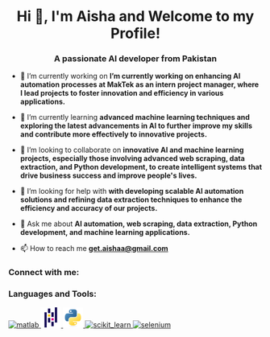 <h1 align="center">Hi 👋, I'm Aisha and Welcome to my Profile!</h1>
<h3 align="center">A passionate Al developer from Pakistan</h3>

- 🔭 I’m currently working on **I’m currently working on enhancing AI automation processes at MakTek as an intern project manager, where I lead projects to foster innovation and efficiency in various applications.**

- 🌱 I’m currently learning **advanced machine learning techniques and exploring the latest advancements in AI to further improve my skills and contribute more effectively to innovative projects.**

- 👯 I’m looking to collaborate on **innovative AI and machine learning projects, especially those involving advanced web scraping, data extraction, and Python development, to create intelligent systems that drive business success and improve people's lives.**

- 🤝 I’m looking for help with **with developing scalable AI automation solutions and refining data extraction techniques to enhance the efficiency and accuracy of our projects.**

- 💬 Ask me about **AI automation, web scraping, data extraction, Python development, and machine learning applications.**

- 📫 How to reach me **get.aishaa@gmail.com**

<h3 align="left">Connect with me:</h3>
<p align="left">
</p>

<h3 align="left">Languages and Tools:</h3>
<p align="left"> <a href="https://www.mathworks.com/" target="_blank" rel="noreferrer"> <img src="https://upload.wikimedia.org/wikipedia/commons/2/21/Matlab_Logo.png" alt="matlab" width="40" height="40"/> </a> <a href="https://pandas.pydata.org/" target="_blank" rel="noreferrer"> <img src="https://raw.githubusercontent.com/devicons/devicon/2ae2a900d2f041da66e950e4d48052658d850630/icons/pandas/pandas-original.svg" alt="pandas" width="40" height="40"/> </a> <a href="https://www.python.org" target="_blank" rel="noreferrer"> <img src="https://raw.githubusercontent.com/devicons/devicon/master/icons/python/python-original.svg" alt="python" width="40" height="40"/> </a> <a href="https://scikit-learn.org/" target="_blank" rel="noreferrer"> <img src="https://upload.wikimedia.org/wikipedia/commons/0/05/Scikit_learn_logo_small.svg" alt="scikit_learn" width="40" height="40"/> </a> <a href="https://www.selenium.dev" target="_blank" rel="noreferrer"> <img src="https://raw.githubusercontent.com/detain/svg-logos/780f25886640cef088af994181646db2f6b1a3f8/svg/selenium-logo.svg" alt="selenium" width="40" height="40"/> </a> </p>
